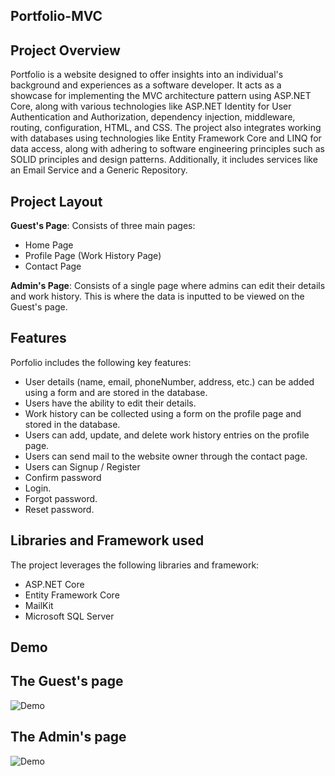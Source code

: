 ## Portfolio-MVC

## Project Overview
Portfolio is a website designed to offer insights into an individual's background and experiences as a software developer. It acts as a showcase for implementing the MVC architecture pattern using ASP.NET Core, along with various technologies like ASP.NET Identity for User Authentication and Authorization, dependency injection, middleware, routing, configuration, HTML, and CSS. The project also integrates working with databases using technologies like Entity Framework Core and LINQ for data access, along with adhering to software engineering principles such as SOLID principles and design patterns. Additionally, it includes services like an Email Service and a Generic Repository.

## Project Layout
**Guest's Page**: Consists of three main pages:
- Home Page
- Profile Page (Work History Page)
- Contact Page
  
**Admin's Page**: Consists of a single page where admins can edit their details and work history. This is where the data is inputted to be viewed on the Guest's page.

## Features
Porfolio includes the following key features:

- User details (name, email, phoneNumber, address, etc.) can be added using a form and are stored in the database.
- Users have the ability to edit their details.
- Work history can be collected using a form on the profile page and stored in the database.
- Users can add, update, and delete work history entries on the profile page.
- Users can send mail to the website owner through the contact page.
- Users can Signup / Register
- Confirm password
- Login.
- Forgot password.
- Reset password.
  
## Libraries and Framework used
The project leverages the following libraries and framework:
- ASP.NET Core
- Entity Framework Core
- MailKit
- Microsoft SQL Server

## Demo

## The Guest's page
![Demo](guest.gif)

## The Admin's page
![Demo](dashboard.gif)
